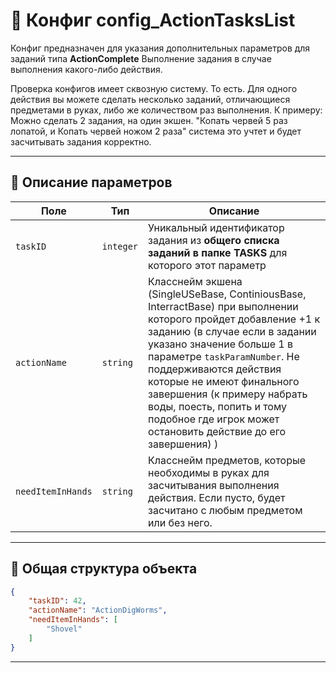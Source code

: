 
# 📄 Конфиг config_ActionTasksList

Конфиг предназначен для указания дополнительных параметров для заданий типа **ActionComplete**
Выполнение задания в случае выполнения какого-либо действия. 

Проверка конфигов имеет сквозную систему. То есть. Для одного действия вы можете сделать несколько заданий, отличающиеся предметами в руках, либо же количеством раз выполнения. К примеру: Можно сделать 2 задания, на один экшен. "Копать червей 5 раз лопатой, и Копать червей ножом 2 раза" система это учтет и будет засчитывать задания корректно.

---

## 🧩 Описание параметров

| Поле              | Тип        |  Описание |
|-------------------|------------|----------|
| `taskID`          | `integer`  | Уникальный идентификатор задания из **общего списка заданий в папке TASKS** для которого этот параметр |
| `actionName`      | `string`   | Класснейм экшена (SingleUSeBase, ContiniousBase, InterractBase) при выполнении которого пройдет добавление +1 к заданию (в случае если в задании указано значение больше 1 в параметре `taskParamNumber`. Не поддерживаются действия которые не имеют финального завершения (к примеру набрать воды, поесть, попить и тому подобное где игрок может остановить действие до его завершения) ) |
| `needItemInHands` | `string`   | Класснейм предметов, которые необходимы в руках для засчитывания выполнения действия. Если пусто, будет засчитано с любым предметом или без него. |

---


## 🧱 Общая структура объекта

```json
{
    "taskID": 42,
    "actionName": "ActionDigWorms",
    "needItemInHands": [
        "Shovel"
    ]
}
```

---
